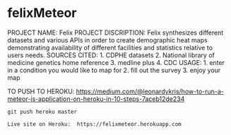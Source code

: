 # felixMeteor
PROJECT NAME: Felix
PROJECT DISCRIPTION: Felix synthesizes different datasets and various APIs in order to create demographic heat maps demonstrating availability of different facilities and statistics relative to users needs. 
SOURCES CITED:
    1. CDPHE datasets 
    2. National library of medicine genetics home reference 
    3. medline plus 
    4. CDC 
USAGE: 
    1. enter in a condition you would like to map for 
    2. fill out the survey 
    3. enjoy your map

TO PUSH TO HEROKU:
    https://medium.com/@leonardykris/how-to-run-a-meteor-js-application-on-heroku-in-10-steps-7aceb12de234

    git push heroku master

    Live site on Heroku:  https://felixmeteor.herokuapp.com